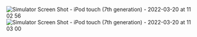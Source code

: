 ![Simulator Screen Shot - iPod touch (7th generation) - 2022-03-20 at 11 02 56](https://user-images.githubusercontent.com/36725391/159149645-143a8af2-1d1b-4564-8d8e-859354955b40.png)
![Simulator Screen Shot - iPod touch (7th generation) - 2022-03-20 at 11 03 00](https://user-images.githubusercontent.com/36725391/159149646-5e65285f-0e68-4cc0-9319-487cd5840d57.png)

